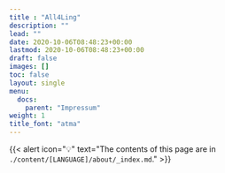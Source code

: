 ```yaml
---
title : "All4Ling"
description: ""
lead: ""
date: 2020-10-06T08:48:23+00:00
lastmod: 2020-10-06T08:48:23+00:00
draft: false
images: []
toc: false
layout: single
menu:
  docs:
    parent: "Impressum"
weight: 1
title_font: "atma"
---
```



{{< alert icon="💡" text="The contents of this page are in `./content/[LANGUAGE]/about/_index.md`." >}}
